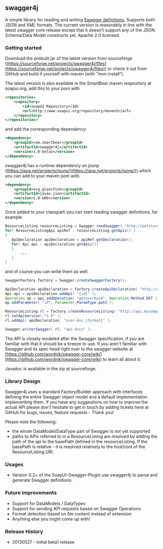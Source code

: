 ## swagger4j

A simple library for reading and writing [Swagger definitions](https://github.com/wordnik/swagger-core/wiki). Supports both JSON and XML formats. The current version is
reasonably in line with the latest swagger core release except that it doesn't support any of the JSON Schema/Data Model
constructs yet. Apache 2.0 licensed.

### Getting started

Download the prebuilt jar of the latest version from sourceforge ([https://sourceforge.net/projects/swagger4j/files](https://sourceforge.net/projects/swagger4j/files))
or check it out from GitHub and build it yourself with maven (with "mvn install"). 

The latest version is also available in the SmartBear maven respository at soapui.org, add this to your pom with

```xml
<repositories>
    <repository>
        <id>soapUI Repository</id>
        <url>http://www.soapui.org/repository/maven2</url>
    </repository>
</repositories>
```

and add the corresponding dependency:

```xml
<dependency>
    <groupId>com.smartbear</groupId>
    <artifactId>swagger4j</artifactId>
    <version>1.0-beta1</version>
</dependency>
```

swagger4j has a runtime dependency
on jsonp ([https://java.net/projects/jsonp/](https://java.net/projects/jsonp/)) which you can add to your maven pom with.

```xml
<dependency>
    <groupId>org.glassfish</groupId>
    <artifactId>javax.json</artifactId>
    <version>1.0-b06</version>
</dependency>
```

Once added to your classpath you can start reading swagger definitions, for example

```java
ResourceListing resourceListing = Swagger.readSwagger( "http://petstore.swagger.wordnik.com/api/api-docs.json" )
for( ResourceListingApi apiRef : resourceListing.getApis() )
{
   ApiDeclaration apiDeclaration = apiRef.getDeclaration();
   for( Api api : apiDeclaration.getApis())
   {
       ...
   }
}
```

and of course you can write them as well

```java
SwaggerFactory factory = Swagger.createSwaggerFactory();

ApiDeclaration apiDeclaration = factory.createApiDeclaration( "http://api.mycompany.com/apis", "/user" );
Api api = apiDeclaration.addApi( "{id}" );
Operation op = api.addOperation( "getuserbyid", Operation.Method.GET );
op.addParameter( "id", Parameter.ParamType.path );

ResourceListing rl = factory.createResourceListing( "http://api.mycompany.com/apis" );
rl.setApiVersion( "1.0" );
rl.addApi( apiDeclaration, "user-doc.{format}" );

Swagger.writerSwagger( rl, "api-docs" );
```

The API is closely modeled after the Swagger specification, if you are familiar with that it should be a breeze to use.
If you aren't familiar with Swagger and its spec head right over to the swagger website at 
[https://github.com/wordnik/swagger-core/wiki](https://github.com/wordnik/swagger-core/wiki) to learn all about it.

Javadoc is available in the zip at sourceforge.

### Library Design

Swagger4j uses a standard Factory/Builder approach with interfaces defining the entire Swagger object model and a
default implementation implementing them. If you have any suggestions on how to improve the actual API please don't
hesitate to get in touch by adding tickets here at GitHub for bugs, issues, feature requests - Thank you!

Please note the following:
- the whole DataModel/DataType part of Swagger is not yet supported
- paths to APIs referred to in a ResourceListing are resolved by adding the path of the api to the basePath defined
in the resourceListing. If the basePath is relative - it is resolved relatively to the host/root of the ResourceListing
URI.

### Usages

* Version 0.2+ of the SoapUI-Swagger-Plugin use swagger4j to parse and generate Swagger definitions.

### Future improvements

* Support for DataModels / DataTypes
* Support for sending API requests based on Swagger Operations
* Format detection based on file content instead of extension
* Anything else you might come up with!

### Release History

* 20130527 - Initial beta1 release
